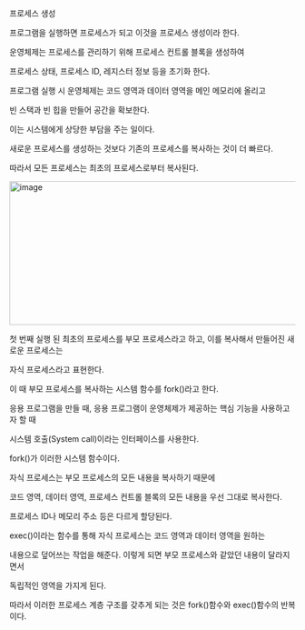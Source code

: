 프로세스 생성

프로그램을 실행하면 프로세스가 되고 이것을 프로세스 생성이라 한다. 

운영체제는 프로세스를 관리하기 위해 프로세스 컨트롤 블록을 생성하여 

프로세스 상태, 프로세스 ID, 레지스터 정보 등을 초기화 한다.

프로그램 실행 시 운영체제는 코드 영역과 데이터 영역을 메인 메모리에 올리고 

빈 스택과 빈 힙을 만들어 공간을 확보한다. 

이는 시스템에게 상당한 부담을 주는 일이다.

새로운 프로세스를 생성하는 것보다 기존의 프로세스를 복사하는 것이 더 빠르다. 

따라서 모든 프로세스는 최초의 프로세스로부터 복사된다.

<img width="686" height="253" alt="image" src="https://github.com/user-attachments/assets/589acc17-7ebf-4be7-871b-5e1b9dbe980b" />

첫 번째 실행 된 최초의 프로세스를 부모 프로세스라고 하고, 이를 복사해서 만들어진 새로운 프로세스는 

자식 프로세스라고 표현한다.

이 때 부모 프로세스를 복사하는 시스템 함수를 fork()라고 한다. 

응용 프로그램을 만들 때, 응용 프로그램이 운영체제가 제공하는 핵심 기능을 사용하고자 할 때 

시스템 호출(System call)이라는 인터페이스를 사용한다. 

fork()가 이러한 시스템 함수이다.

자식 프로세스는 부모 프로세스의 모든 내용을 복사하기 때문에 

코드 영역, 데이터 영역, 프로세스 컨트롤 블록의 모든 내용을 우선 그대로 복사한다. 

프로세스 ID나 메모리 주소 등은 다르게 할당된다.

exec()이라는 함수를 통해 자식 프로세스는 코드 영역과 데이터 영역을 원하는 

내용으로 덮어쓰는 작업을 해준다. 이렇게 되면 부모 프로세스와 같았던 내용이 달라지면서 

독립적인 영역을 가지게 된다.

따라서 이러한 프로세스 계층 구조를 갖추게 되는 것은 fork()함수와 exec()함수의 반복이다.
